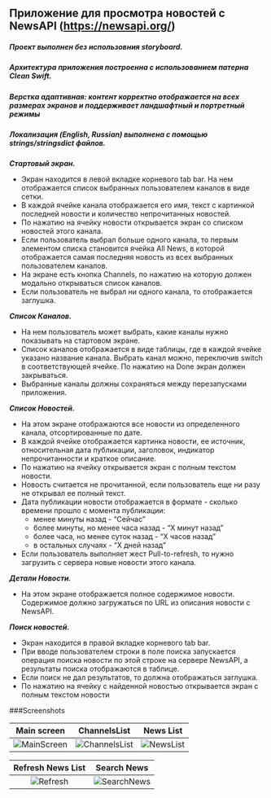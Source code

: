 
## Приложение для просмотра новостей с NewsAPI (https://newsapi.org/)

##### Проект выполнен без использовния storyboard. 

##### Архитектура приложения построенна с использованием патерна *Clean Swift*.

##### Верстка адаптивная: контент корректно отображается на всех размерах экранов и поддерживает ландшафтный и портретный режимы

##### Локализация (*English*, *Russian*) выполнена с помощью strings/stringsdict файлов.  

_**Стартовый экран.**_

- Экран находится в левой вкладке корневого tab bar. На нем отображается список выбранных пользователем каналов в виде сетки. 
- В каждой ячейке канала отображается его имя, текст с картинкой последней новости и количество непрочитанных новостей. 
- По нажатию на ячейку новости открывается экран со списком новостей этого канала. 
- Если пользователь выбрал больше одного канала, то первым элементом списка становится ячейка All News, в которой отображается самая последняя новость из всех выбранных пользователем каналов. 
- На экране есть кнопка Channels, по нажатию на которую должен модально открываться список каналов. 
- Если пользователь не выбрал ни одного канала, то отображается заглушка.

_**Список Каналов.**_
- На нем пользователь может выбрать, какие каналы нужно показывать на стартовом экране. 
- Список каналов отображается в виде таблицы, где в каждой ячейке указано название канала. 
  Выбрать канал можно, переключив switch в соответствующей ячейке. По нажатию на Done экран должен закрываться. 
- Выбранные каналы должны сохраняться между перезапусками приложения.

_**Список Новостей.**_
- На этом экране отображаются все новости из определенного канала, отсортированные по дате. 
- В каждой ячейке отображается картинка новости, ее источник, относительная дата публикации, заголовок, индикатор непрочитанности и краткое описание. 
- По нажатию на ячейку открывается экран с полным текстом новости. 
- Новость считается не прочитанной, если пользователь еще ни разу не открывал ее полный текст.
- Дата публикации новости отображается в формате - сколько времени прошло с момента публикации:
  + менее минуты назад - “Сейчас”
  + более минуты, но менее часа назад - “X минут назад”
  + более часа, но менее суток назад - “X часов назад”
  + в остальных случаях - “X дней назад”
- Если пользователь выполняет жест Pull-to-refresh, то нужно загрузить с сервера новые новости этого канала.

_**Детали Новости.**_
- На этом экране отображается полное содержимое новости. 
Содержимое должно загружаться по URL из описания новости с NewsAPI.

_**Поиск новостей.**_
- Экран находится в правой вкладке корневого tab bar.
- При вводе пользователем строки в поле поиска запускается операция поиска новости по этой строке на сервере NewsAPI, а результаты поиска отображаются в таблице. 
- Если поиск не дал результатов, то должна отображаться заглушка. 
- По нажатию на ячейку с найденной новостью открывается экран с полным текстом новости

###Screenshots

Main screen                |  ChannelsList             | News List                 
:-------------------------:|:-------------------------:|:-------------------------: 
![MainScreen](https://user-images.githubusercontent.com/95183655/178122723-5aca722b-2135-465b-8f00-ee3f70131038.png) | ![ChannelsList](https://user-images.githubusercontent.com/95183655/178122734-d192f7e8-b3e1-4063-8005-a2fe99c742ae.png) | ![NewsList](https://user-images.githubusercontent.com/95183655/178122775-6bf12a86-d7dd-495d-8c8f-fe9e588bf4c4.png)


Refresh News List          |  Search News              
:-------------------------:|:-------------------------: 
![Refresh](https://user-images.githubusercontent.com/95183655/178122813-58847241-a92c-4452-ab6a-49d85d3956ca.png) | ![SearchNews](https://user-images.githubusercontent.com/95183655/178122434-ef718303-131f-46c2-82af-c8e6c2043e12.png)
